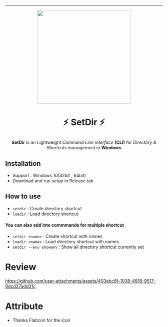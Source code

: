 ___
<p align="center" >
  <img src="https://github.com/user-attachments/assets/b8f08734-98c5-4d0e-9d4b-eff82fa32dbd" width="300", height="300">
</p>

# <p align="center">⚡ SetDir ⚡</p>

<p align="center">
  <b>SetDir</b> is an Lightweight <i>Command Line interface</i> <b>(CLI)</b> for <i>Directory &amp; Shortcuts management</i> in <b>Windows</b> 
</p>

## Installation
+ Support : Windows 10(32bit , 64bit)
+ Download and run setup in Release tab
## How to use
+ `setdir` : Create directory shortcut
+ `loadir` : Load directory shortcut

#### You can also add <name> into commmands for multiple shortcut
+ `setdir <name>` : Create shortcut with names
+ `loadir <name>` : Load directory shortcut with names
+ `setdir --env showenv` : Show all directory shortcut currently set

# Review

https://github.com/user-attachments/assets/403ebc8f-1038-4918-9517-8dcd37add31c

# Attribute
+ Thanks Flaticon for the icon
